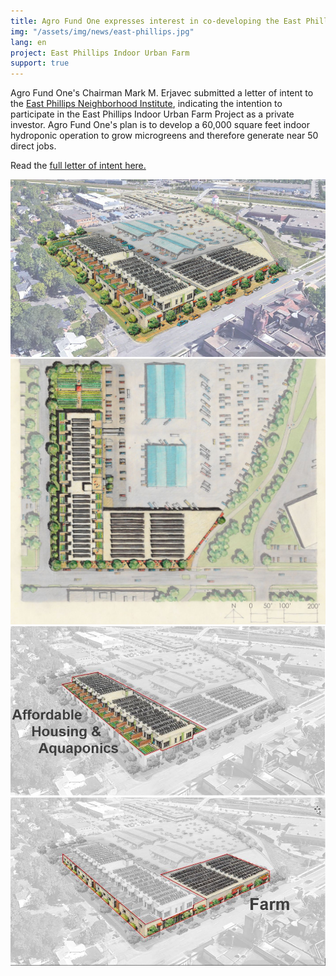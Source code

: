 ```yaml
---
title: Agro Fund One expresses interest in co-developing the East Phillips Indoor Urban Farm in Minneapolis, MN
img: "/assets/img/news/east-phillips.jpg"
lang: en
project: East Phillips Indoor Urban Farm
support: true
---
```


Agro Fund One's Chairman Mark M. Erjavec submitted a letter of intent to the <a href="http://eastphillipsneighborhoodinstitute.org" target="_blank" rel="noopener">East Phillips Neighborhood Institute</a>, indicating the intention to participate in the East Phillips Indoor Urban Farm Project as a private investor. Agro Fund One's plan is to develop a 60,000 square feet indoor hydroponic operation to grow microgreens and therefore generate near 50 direct jobs.

Read the <a href="/assets/documents/Letter-of-Intent-AFO-Phillips.pdf" target="_blank">full letter of intent here.</a>

<div class="row justify-content-center">
    <div class="col-md-12">
        <div class="row">
            <a href="/assets/img/news/east-phillips.jpg" data-toggle="lightbox" data-gallery="east-phillips-gallery" class="col-sm-3 light-img">
                <img src="/assets/img/news/east-phillips.jpg" class="img-fluid">
            </a>
            <a href="/assets/img/news/east-phillips1.jpg" data-toggle="lightbox" data-gallery="east-phillips-gallery" class="col-sm-3 light-img">
                <img src="/assets/img/news/east-phillips1.jpg" class="img-fluid">
            </a>
            <a href="/assets/img/news/east-phillips2.jpg" data-toggle="lightbox" data-gallery="east-phillips-gallery" class="col-sm-3 light-img">
                <img src="/assets/img/news/east-phillips2.jpg" class="img-fluid">
            </a>
                        <a href="/assets/img/news/east-phillips3.jpg" data-toggle="lightbox" data-gallery="east-phillips-gallery" class="col-sm-3 light-img">
                <img src="/assets/img/news/east-phillips3.jpg" class="img-fluid">
            </a>
        </div>
    </div>
</div>
